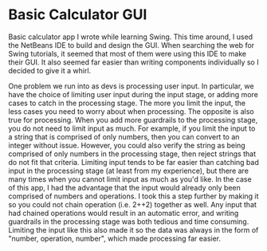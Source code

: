 # Basic Calculator GUI

Basic calculator app I wrote while learning Swing. This time around, I used the NetBeans IDE to build and design the GUI. When searching the web for Swing tutorials, it seemed that most of them were using this IDE to make their GUI. It also seemed far easier than writing
components individually so I decided to give it a whirl. 

One problem we run into as devs is processing user input. In particular, we have the choice of limiting user input during the input stage, or adding more cases to catch in the processing stage. The more you limit the input, the less cases you need to worry about when
processing. The opposite is also true for processing. When you add more guardrails to the processing stage, you do not need to limit input as much. For example, if you limit the input to a string that is comprised of only numbers, then you can convert to an integer without
issue. However, you could also verify the string as being comprised of only numbers in the processing stage, then reject strings that do not fit that criteria. Limiting input tends to be far easier than catching bad input in the processing stage (at least from my experience),
but there are many times when you cannot limit input as much as you'd like. In the case of this app, I had the advantage that the input would already only been comprised of numbers and operations. I took this a step further by making it so you could not chain operation 
(i.e. 2++2) together as well. Any input that had chained operations would result in an automatic error, and writing guardrails in the processing stage was both tedious and time consuming. Limiting the input like this also made it so the data was always in the form of 
"number, operation, number", which made processing far easier. 
